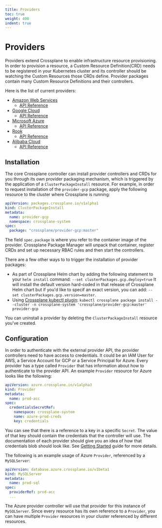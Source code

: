 ```yaml
---
title: Providers
toc: true
weight: 400
indent: true
---
```


# Providers

Providers extend Crossplane to enable infrastructure resource provisioning.
In order to provision a resource, a Custom Resource Definition(CRD)
needs to be registered in your Kubernetes cluster and its controller should
be watching the Custom Resources those CRDs define. Provider packages
contain many Custom Resource Definitions and their controllers.

Here is the list of current providers:

* [Amazon Web Services][provider-aws]
  * [API Reference][aws-reference]
* [Google Cloud][provider-gcp]
  * [API Reference][gcp-reference]
* [Microsoft Azure][provider-azure]
  * [API Reference][azure-reference]
* [Rook][provider-rook]
  * [API Reference][rook-reference]
* [Alibaba Cloud][provider-alibaba]
  * [API Reference][alibaba-reference]

## Installation

The core Crossplane controller can install provider controllers and CRDs for you
through its own provider packaging mechanism, which is triggered by the application
of a `ClusterPackageInstall` resource. For example, in order to request
installation of the `provider-gcp` package, apply the following resource to the
cluster where Crossplane is running:

```yaml
apiVersion: packages.crossplane.io/v1alpha1
kind: ClusterPackageInstall
metadata:
  name: provider-gcp
  namespace: crossplane-system
spec:
  package: "crossplane/provider-gcp:master"
```

The field `spec.package` is where you refer to the container image of the
provider. Crossplane Package Manager will unpack that container, register
CRDs and set up necessary RBAC rules and then start the controllers.

There are a few other ways to to trigger the installation of provider
packages:

* As part of Crossplane Helm chart by adding the following
  statement to your `helm install` command: `--set clusterPackages.gcp.deploy=true`
  It will install the default version hard-coded in that release of Crossplane
  Helm chart but if you'd like to specif an exact version, you can add:
  `--set clusterPackages.gcp.version=master`.
* Using [Crossplane kubectl plugin][crossplane-cli]:
  `kubectl crossplane package install --cluster -n crossplane-system 'crossplane/provider-gcp:master' provider-gcp`

You can uninstall a provider by deleting the `ClusterPackageInstall` resource
you've created.

## Configuration

In order to authenticate with the external provider API, the provider controllers
need to have access to credentials. It could be an IAM User for AWS, a Service
Account for GCP or a Service Principal for Azure. Every provider has a type called
`Provider` that has information about how to authenticate to the provider API.
An example `Provider` resource for Azure looks like the following:

```yaml
apiVersion: azure.crossplane.io/v1alpha3
kind: Provider
metadata:
  name: prod-acc
spec:
  credentialsSecretRef:
    namespace: crossplane-system
    name: azure-prod-creds
    key: credentials
```

You can see that there is a reference to a key in a specific `Secret`. The value
of that key should contain the credentials that the controller will use. The
documentation of each provider should give you an idea of how that credentials
blob should look like. See [Getting Started][getting-started] guide for more details.

The following is an example usage of Azure `Provider`, referenced by a `MySQLServer`:

```yaml
apiVersion: database.azure.crossplane.io/v1beta1
kind: MySQLServer
metadata:
  name: prod-sql
spec:
  providerRef: prod-acc
  ...
```

The Azure provider controller will use that provider for this instance of `MySQLServer`.
Since every resource has its own reference to a `Provider`, you can have multiple
`Provider` resources in your cluster referenced by different resources.


<!-- Named Links -->

[provider-aws]: https://github.com/crossplane/provider-aws
[aws-reference]: https://doc.crds.dev/github.com/crossplane/provider-aws
[provider-gcp]: https://github.com/crossplane/provider-gcp
[gcp-reference]: https://doc.crds.dev/github.com/crossplane/provider-gcp
[provider-azure]: https://github.com/crossplane/provider-azure
[azure-reference]: https://doc.crds.dev/github.com/crossplane/provider-azure
[provider-rook]: https://github.com/crossplane/provider-rook
[rook-reference]: https://doc.crds.dev/github.com/crossplane/provider-rook
[provider-alibaba]: https://github.com/crossplane/provider-alibaba
[alibaba-reference]: https://doc.crds.dev/github.com/crossplane/provider-alibaba
[getting-started]: getting-started/configure.md
[crossplane-cli]: https://github.com/crossplane/crossplane-cli
